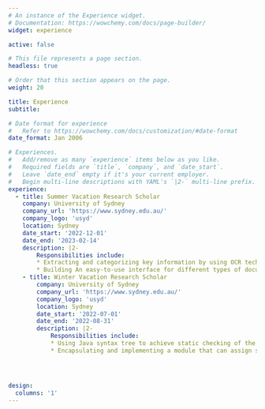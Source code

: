 ```yaml
---
# An instance of the Experience widget.
# Documentation: https://wowchemy.com/docs/page-builder/
widget: experience

active: false

# This file represents a page section.
headless: true

# Order that this section appears on the page.
weight: 20

title: Experience
subtitle:

# Date format for experience
#   Refer to https://wowchemy.com/docs/customization/#date-format
date_format: Jan 2006

# Experiences.
#   Add/remove as many `experience` items below as you like.
#   Required fields are `title`, `company`, and `date_start`.
#   Leave `date_end` empty if it's your current employer.
#   Begin multi-line descriptions with YAML's `|2-` multi-line prefix.
experience:
  - title: Summer Vacation Research Scholar
    company: University of Sydney
    company_url: 'https://www.sydney.edu.au/'
    company_logo: 'usyd'
    location: Sydney
    date_start: '2022-12-01'
    date_end: '2023-02-14'
    description: |2-
        Responsibilities include:
        * Extracting and categorizing key information by using OCR technology, template matching, and supervised learning.
        * Building An easy-to-use interface for different types of documents.
    - title: Winter Vacation Research Scholar
        company: University of Sydney
        company_url: 'https://www.sydney.edu.au/'
        company_logo: 'usyd'
        location: Sydney
        date_start: '2022-07-01'
        date_end: '2022-08-31'
        description: |2-
            Responsibilities include:
            * Using Java syntax tree to achieve static checking of the object's capability.
            * Encapsulating and implementing a module that can assign selected Java Annotations to the protected objects based on the Capability theory.




design:
  columns: '1'
---
```

